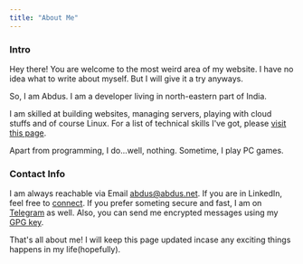 ```yaml
---
title: "About Me"
---
```


### Intro

Hey there! You are welcome to the most weird area of my website. I have no idea
what to write about myself. But I will give it a try anyways.

So, I am Abdus. I am a developer living in
north-eastern part of India.

I am skilled at building websites, managing servers, playing with cloud stuffs
and of course Linux. For a list of technical skills I've got, please [visit this
page](/hire/).

Apart from programming, I do...well, nothing. Sometime, I play PC games.

### Contact Info

I am always reachable via Email [abdus@abdus.net](mailto:abdus@abdus.net). If
you are in LinkedIn, feel free to
[connect](https://linkedin.com/in/thisisabdus). If you prefer someting secure
and fast, I am on [Telegram](https://t.me/cloud_dev) as well. Also, you can send
me encrypted messages using my [GPG key](/keys/).

That's all about me! I will keep this page updated incase any exciting things
happens in my life(hopefully).
